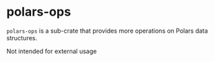 # polars-ops

`polars-ops` is a sub-crate that provides more operations on Polars data structures.

Not intended for external usage
